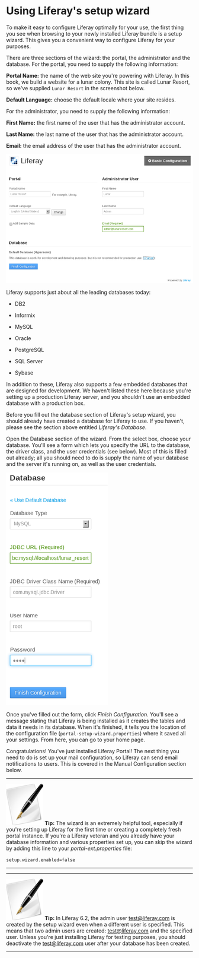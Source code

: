 # Using Liferay's setup wizard [](id=using-liferays-setup-wizard)

To make it easy to configure Liferay optimally for your use, the first thing you
see when browsing to your newly installed Liferay bundle is a setup wizard. This
gives you a convenient way to configure Liferay for your purposes. 

There are three sections of the wizard: the portal, the administrator and the
database. For the portal, you need to supply the following information: 

**Portal Name:** the name of the web site you're powering with Liferay. In this
book, we build a website for a lunar colony. This site is called Lunar Resort, 
so we've supplied `Lunar Resort` in the screenshot below. 

**Default Language:** choose the default locale where your site resides. 

For the administrator, you need to supply the following information: 

**First Name:** the first name of the user that has the administrator account. 

**Last Name:** the last name of the user that has the administrator account. 

**Email:** the email address of the user that has the administrator account. 

![Figure 15.15: Supply the information for your site and your site's administrative account in the setup wizard.](../../../images/setup-wizard-1.png)

Liferay supports just about all the leading databases today: 

* DB2

* Informix

* MySQL

* Oracle

* PostgreSQL

* SQL Server

* Sybase

In addition to these, Liferay also supports a few embedded databases that are
designed for development. We haven't listed these here because you're setting up
a production Liferay server, and you shouldn't use an embedded database with a
production box. 

Before you fill out the database section of Liferay's setup wizard, you should
already have created a database for Liferay to use. If you haven't, please see
the section above entitled *Liferay's Database*. 

Open the Database section of the wizard. From the select box, choose your
database. You'll see a form which lets you specify the URL to the database, the
driver class, and the user credentials (see below). Most of this is filled out
already; all you should need to do is supply the name of your database and the
server it's running on, as well as the user credentials. 

![Figure 15.16: Fill out the information for your database. We've chosen MySQL in this example and have created a database called *lunar_resort* to hold our Liferay data.](../../../images/setup-wizard-2.png)

Once you've filled out the form, click *Finish Configuration*. You'll see a
message stating that Liferay is being installed as it creates the tables and
data it needs in its database. When it's finished, it tells you the location of
the configuration file (`portal-setup-wizard.properties`) where it saved all
your settings. From here, you can go to your home page. 

Congratulations! You've just installed Liferay Portal! The next thing you need
to do is set up your mail configuration, so Liferay can send email notifications
to users. This is covered in the Manual Configuration section below. 

---

![Tip](../../../images/01-tip.png) **Tip:** The wizard is an extremely helpful tool,
especially if you're setting up Liferay for the first time or creating a
completely fresh portal instance. If you're a Liferay veteran and you already
have your database information and various properties set up, you can skip the
wizard by adding this line to your *portal-ext.properties* file:

    setup.wizard.enabled=false

---

---

![Tip](../../../images/01-tip.png) **Tip:** In Liferay 6.2, the admin user test@liferay.com
is created by the setup wizard even when a different user is specified. This
means that two admin users are created: test@liferay.com and the specified user.
Unless you're just installing Liferay for testing purposes, you should
deactivate the test@liferay.com user after your database has been created.

---
